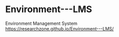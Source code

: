 # Environment---LMS
Environment Management System
https://researchzone.github.io/Environment---LMS/
